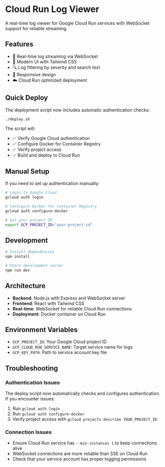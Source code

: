 # Cloud Run Log Viewer

A real-time log viewer for Google Cloud Run services with WebSocket support for reliable streaming.

## Features

- 🔄 Real-time log streaming via WebSocket
- 🎨 Modern UI with Tailwind CSS
- 🔍 Log filtering by severity and search text
- 📱 Responsive design
- ☁️ Cloud Run optimized deployment

## Quick Deploy

The deployment script now includes automatic authentication checks:

```bash
./deploy.sh
```

The script will:
- ✅ Verify Google Cloud authentication
- ✅ Configure Docker for Container Registry
- ✅ Verify project access
- ✅ Build and deploy to Cloud Run

## Manual Setup

If you need to set up authentication manually:

```bash
# Login to Google Cloud
gcloud auth login

# Configure Docker for Container Registry
gcloud auth configure-docker

# Set your project ID
export GCP_PROJECT_ID="your-project-id"
```

## Development

```bash
# Install dependencies
npm install

# Start development server
npm run dev
```

## Architecture

- **Backend**: Node.js with Express and WebSocket server
- **Frontend**: React with Tailwind CSS
- **Real-time**: WebSocket for reliable Cloud Run connections
- **Deployment**: Docker container on Cloud Run

## Environment Variables

- `GCP_PROJECT_ID`: Your Google Cloud project ID
- `GCP_CLOUD_RUN_SERVICE_NAME`: Target service name for logs
- `GCP_KEY_PATH`: Path to service account key file

## Troubleshooting

### Authentication Issues
The deploy script now automatically checks and configures authentication. If you encounter issues:

1. Run `gcloud auth login`
2. Run `gcloud auth configure-docker`
3. Verify project access with `gcloud projects describe YOUR_PROJECT_ID`

### Connection Issues
- Ensure Cloud Run service has `--min-instances 1` to keep connections alive
- WebSocket connections are more reliable than SSE on Cloud Run
- Check that your service account has proper logging permissions
